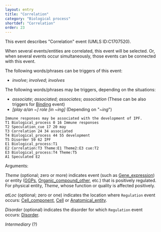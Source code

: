 ```yaml
---
layout: entry
title: "Correlation"
category: "Biological process"
shortdef: "Correlation"
order: 23
---
```

<!---
This event is based on the <a href="http://www.nactem.ac.uk/meta-knowledge/">GENIA-Meta-knowledge corpus</a> at <a href="http://www.nactem.ac.uk/">NaCTeM</a>.
--->

This event describes "Correlation" event (UMLS ID:C1707520).

When several events/entities are correlated, this event will be selected. Or, when several events occur simultaneously, those events can be connected with this event.

<!---
If it is not clear whether the trigger words are "positive" or "negative", this "Regulation" event will be selected.
--->

The following words/phrases can be triggers of this event:
- *involve*; *involved*; *involves*


The following words/phrases may be triggers, depending on the situations:
- *associate*; *associated*; *associates*; *association* (These can be also triggers for [Binding]() event)
- *[play a/an ~] role [in ~ing]* (Depending on "*~ing*")

~~~ ann
Immune responses may be associated with the development of IPF.
T1 Biological_process 0 16 Immune responses
T2 Speculation_cue 17 20 may
T3 Correlation 24 34 associated
T4 Biological_process 44 55 development
T5 Disorder 59 62 IPF
E1 Biological_process:T1
E2 Correlation:T3 Theme:E1 Theme2:E3 cue:T2
E3 Biological_process:T4 Theme:T5
A1 Speculated E2
~~~


Arguments:

*Theme* (optional; zero or more) indicates event (such as [Gene_expression]()) or entity ([GGPs](), [Organic_compound_other](), etc.) that is positively regulated. For physical entity, *Theme*, whose function or quality is affected positively.


*atLoc* (optional; zero or one) indicates the location where `Regulation` event occurs: [Cell_component](), [Cell]() or [Anatomical_entity]().

*Disorder* (optional) indicates the disorder for which `Regulation` event occurs: [Disorder]().

*Intermediary* (?)

<!---
The *atLoc*, *fromLoc* and *toLoc* for this event must be [Subject](), [Anatomical_entity](), [Cell](), [Cell_component]() and [Entity Property]().

The other arguments, such as *Cause*, *Theme*, *Participant*, and *Product*, for this event can be any entities or events.
--->

<!--details-->
